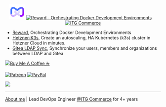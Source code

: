<p align="center">
  <a href="https://janosmiko.com"><img height="50px" alt="Janos Miko Personal Website" src="https://github.com/janosmiko/janosmiko.github.io/raw/main/static/apple-icon-180x180.png"></img></a>
  <a href="https://rewardenv.readthedocs.io/en/latest/"><img height="50px" alt="Reward - Orchestrating Docker Development Environments" src="https://rewardenv.readthedocs.io/en/latest/_static/reward-icon-128x128.png"></img></a>
  &nbsp;&nbsp;&nbsp;
  <a href="https://itgcommerce.com"><img height="50px" alt="ITG Commerce" src="https://itgcommerce.com/wp-content/uploads/2020/09/itg-logo.png"></img></a>
</p>

* [Reward](https://github.com/rewardenv/reward), Orchestrating Docker Development Environments
* [Hetzner-K3s](https://github.com/janosmiko/hetzner-k3s), Create an autoscaling, HA Kubernetes (k3s) cluster in Hetzner Cloud in minutes.
* [Gitea LDAP Sync](https://github.com/janosmiko/gitea-ldap-sync), Synchronize your users, members and organizations between LDAP and Gitea

<!-- **[Sponsor me](https://github.com/sponsors/janosmiko) if you like my work!**) -->

[![Buy Me A Coffee ☕](https://www.buymeacoffee.com/assets/img/custom_images/orange_img.png)](https://www.buymeacoffee.com/janosmiko)

[![Patreon](https://img.shields.io/badge/Donate-Patreon-red.svg)](https://www.patreon.com/janosmiko)
[![PayPal](https://img.shields.io/badge/Donate-PayPal-green.svg)](https://www.paypal.com/cgi-bin/webscr?cmd=_s-xclick&hosted_button_id=LUCSKSMFENMHN)

![](https://github-readme-stats.vercel.app/api?username=janosmiko&count_private=true&include_all_commits=true&show_icons=true&hide_title=true&theme=monokai)

---

[About me](https://janosmiko.com) | Lead DevOps Engineer [@ITG Commerce](https://itgcommerce.com) for 4+ years
